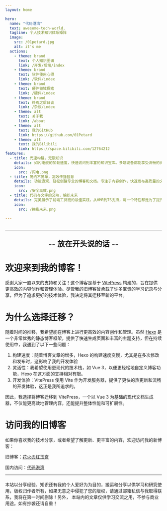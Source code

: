 ```yaml
---
layout: home

hero:
  name: "代码港湾"
  text: awesome-tech-world.
  tagline: 个人技术知识体系矩阵
  image:
    src: /01petard.jpg
    alt: it's me
  actions:
    - theme: brand
      text: 个人知识图谱
      link: /开发/后端/index
    - theme: brand
      text: 软件使用心得
      link: /软件/index
    - theme: brand
      text: 硬件领域探索
      link: /硬件/index
    - theme: brand
      text: 终焉之后日谈
      link: /杂谈/index
    - theme: alt
      text: 关于我
      link: /about  
    - theme: alt
      text: 我的GitHub
      link: https://github.com/01Petard
    - theme: alt
      text: 我的Bilibili
      link: https://space.bilibili.com/12764212
features:
  - title: 光速构建，无限知识
    details: 如闪电般的加载速度，快速访问到丰富的知识宝库。多端设备都能享受流畅的阅读体验。
    icon:
      src: /闪电.png
  - title: 简约不简单，高效传播智慧
    details: 功能直观，轻松创建专业的博客和文档。专注于内容创作，快速发布高质量的文章。
    icon:
      src: /安全高效.png
  - title: 代码与文字的交响，编织未来
    details: 完美展示了前端工具链的最佳实践，从HMR到TS支持，每一个特性都是为了提升文档开发体验。
    icon:
      src: /拥抱未来.png

---
```


<style>:root {
  --vp-home-hero-name-color: transparent;
	--vp-home-hero-name-background: -webkit-linear-gradient(
	  120deg,
	  #bd34fe, /* 紫色 */
	  #47caff, /* 蓝色 */
	  #2dd4bf, /* 青绿 */
	  #facc15, /* 金色 */
	  #ff4d4d, /* 红色 */
	  #bd34fe  /* 紫色 */
	);

  --vp-home-hero-image-background-image: linear-gradient(
		-45deg, 
		#bd34fe 50%, 
		#47caff 50%
	);
  --vp-home-hero-image-filter: blur(44px);
}

@media (min-width: 640px) {
  :root {
    --vp-home-hero-image-filter: blur(56px);
  }
}

@media (min-width: 960px) {
  :root {
    --vp-home-hero-image-filter: blur(68px);
  }
}
</style>

<div style="margin-top: 30px;"></div>

----
<div style="text-align:center;font-size: x-large">

\-- **放在开头说的话** --
</div>

# 欢迎来到我的博客！

感谢大家一直以来的支持和关注！这个博客是基于 [VitePress](https://vitejs.cn/vitepress/) 构建的，旨在提供更高效的内容创作和管理体验。尽管我的旧博客曾承载了许多宝贵的学习记录与分享，但为了追求更好的技术体验，我决定将其迁移至新的平台。

# 为什么选择迁移？

随着时间的推移，我希望能在博客上进行更高效的内容创作和管理。虽然 [Hexo](https://hexo.io/zh-cn/) 是一个非常优秀的静态博客框架，提供了快速生成页面和丰富的主题支持，但在持续使用中，我遇到了以下一些问题：

1. 构建速度：随着博客文章的增多，Hexo 的构建速度变慢，尤其是在多次修改和发布时，这影响了我的开发体验
2. 灵活性：我希望使用更现代的技术栈，如 Vue 3，以便更轻松地自定义博客功能，Hexo 在这方面的支持相对有限。
3. 开发体验：VitePress 使用 Vite 作为开发服务器，提供了更快的热更新和流畅的开发体验，这正是我所追求的。

因此，我选择将博客迁移到 VitePress，一个以 Vue 3 为基础的现代文档生成器，不仅能更高效地管理内容，还能提升整体性能和可扩展性。

# 访问我的旧博客

如果你喜欢我的技术分享，或者希望了解更新、更丰富的内容，欢迎访问我的新博客：

旧博客：[花火の红玉宫](https://01petard.github.io/)

国内访问：[代码港湾](http://1.94.147.176/)

---
<div class="tip custom-block" style="max-width:1152px;margin:20px auto">
本站以分享经验、知识还有我的个人爱好为为目的，搬运和分享以供学习和研究使用，版权归作者所有，如果无意之中侵犯了您的版权，请通过邮箱私信与我取得联系，我将在第一时间删除！另外， 本站内的文章仅供学习交流之用，不参与商业用途。如有抄袭还请自重！
</div>
